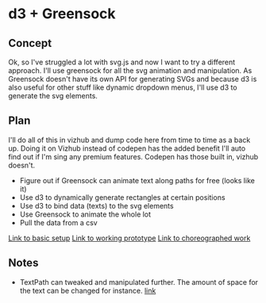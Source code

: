 # d3 + Greensock

## Concept
Ok, so I've struggled a lot with svg.js and now I want to try a different approach. I'll use greensock for all the svg animation and manipulation. As Greensock doesn't have its own API for generating SVGs and because d3 is also useful for other stuff like dynamic dropdown menus, I'll use d3 to generate the svg elements.

## Plan
I'll do all of this in vizhub and dump code here from time to time as a back up. Doing it on Vizhub instead of codepen has the added benefit I'll auto find out if I'm sing any premium features. Codepen has those built in, vizhub doesn't.
- Figure out if Greensock can animate text along paths for free (looks like it)
- Use d3 to dynamically generate rectangles at certain positions
- Use d3 to bind data (texts) to the svg elements
- Use Greensock to animate the whole lot
- Pull the data from a csv


[Link to basic setup](https://vizhub.com/Razpudding/2e2ed0da09f1427696e53734e901bf47?edit=files&file=index.js)
[Link to working prototype](https://vizhub.com/Razpudding/fd414b707a084035933e5521ee650c51?edit=files&file=index.js)
[Link to choreographed work](https://vizhub.com/Razpudding/ac3f7015fe914b4c9d4b3bc8f4b16922?edit=files&file=index.js)

## Notes
- TextPath can tweaked and manipulated further. The amount of space for the text can be changed for instance. [link](https://developer.mozilla.org/en-US/docs/Web/SVG/Element/textPath)